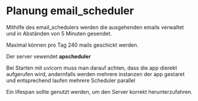 # Planung email_scheduler

Mithilfe des email_schedulers werden die ausgehenden emails verwaltet und in Abständen von 5 Minuten gesendet.

Maximal können pro Tag 240 mails geschickt werden.

Der server vewendet **apscheduler**

Bei Starten mit uvicorn muss man darauf achten, dass die app dierekt aufgerufen wird, andernfalls werden mehrere instanzen der app gestaret und entsprechend laufen mehrere Scheduler parallel 

Ein lifespan sollte genutzt werden, um den Server korrekt herunterzufahren.


